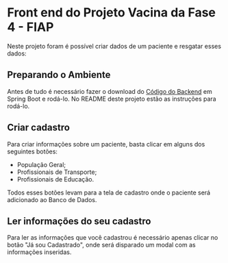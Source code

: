 # Front end do Projeto Vacina da Fase 4 - FIAP

Neste projeto foram é possível criar dados de um paciente e resgatar esses dados:

## Preparando o Ambiente

Antes de tudo é necessário fazer o download do [Código do Backend](https://github.com/Vacinas-Backend/vacinas-back) em Spring Boot e rodá-lo. No README deste projeto estão as instruções para rodá-lo.

## Criar cadastro

Para criar informações sobre um paciente, basta clicar em alguns dos seguintes botões:

- População Geral;
- Profissionais de Transporte;
- Profissionais de Educação.

Todos esses botões levam para a tela de cadastro onde o paciente será adicionado ao Banco de Dados.

## Ler informações do seu cadastro

Para ler as informações que você cadastrou é necessário apenas clicar no botão "Já sou Cadastrado", onde será disparado um modal com as informações inseridas.
